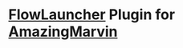 # [FlowLauncher](https://www.flowlauncher.com) Plugin for [AmazingMarvin](https://amazingmarvin.com)
